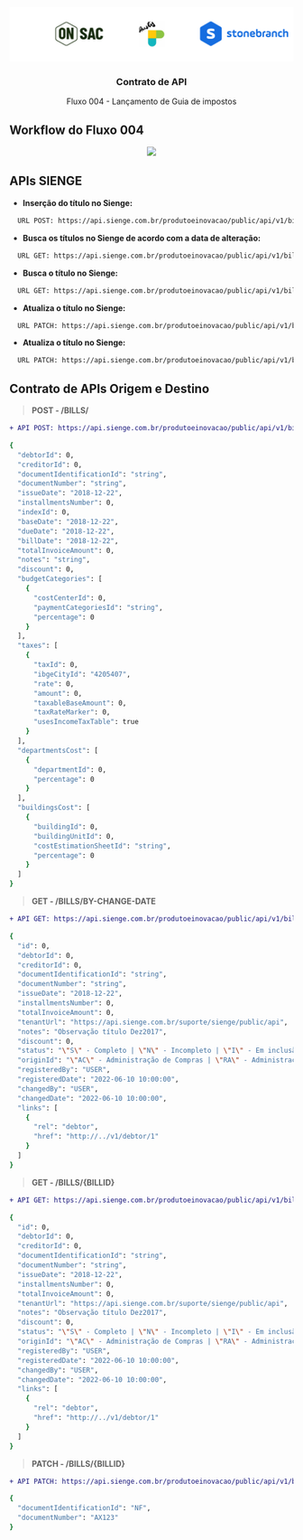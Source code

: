  <p align="center">
    <img src="https://github.com/onsac/Prestes/blob/main/Imagens/Projeto%20OnSAC-Prestes.png" >
  </a>
</p>

<h3 align="center">Contrato de API</h3>

<p align="center">
  Fluxo 004 - Lançamento de Guia de impostos
</p>

## Workflow do Fluxo 004
<p align="center">
    <img src="https:https://github.com/onsac/Prestes/blob/main/Fluxo%20004%20-%20Lan%C3%A7amento%20de%20Guia%20de%20impostos/Desenho%20Fluxo%20004.png" >
</p>

## APIs SIENGE

* **Inserção do título no Sienge:** 
 
```sh 
  URL POST: https://api.sienge.com.br/produtoeinovacao/public/api/v1/bills/
```
* **Busca os títulos no Sienge de acordo com a data de alteração:** 
 
```sh 
  URL GET: https://api.sienge.com.br/produtoeinovacao/public/api/v1/bills/by-change-date
```
* **Busca o título no Sienge:** 
 
```sh 
  URL GET: https://api.sienge.com.br/produtoeinovacao/public/api/v1/bills/{billId}
```
* **Atualiza o título no Sienge:** 
 
```sh 
  URL PATCH: https://api.sienge.com.br/produtoeinovacao/public/api/v1/bills/{billId}
```
* **Atualiza o título no Sienge:** 
 
```sh 
  URL PATCH: https://api.sienge.com.br/produtoeinovacao/public/api/v1/bills/{billId}
```
## Contrato de APIs Origem e Destino
> **POST - /BILLS/**

```diff
+ API POST: https://api.sienge.com.br/produtoeinovacao/public/api/v1/bills/
```

```sh
{
  "debtorId": 0,
  "creditorId": 0,
  "documentIdentificationId": "string",
  "documentNumber": "string",
  "issueDate": "2018-12-22",
  "installmentsNumber": 0,
  "indexId": 0,
  "baseDate": "2018-12-22",
  "dueDate": "2018-12-22",
  "billDate": "2018-12-22",
  "totalInvoiceAmount": 0,
  "notes": "string",
  "discount": 0,
  "budgetCategories": [
    {
      "costCenterId": 0,
      "paymentCategoriesId": "string",
      "percentage": 0
    }
  ],
  "taxes": [
    {
      "taxId": 0,
      "ibgeCityId": "4205407",
      "rate": 0,
      "amount": 0,
      "taxableBaseAmount": 0,
      "taxRateMarker": 0,
      "usesIncomeTaxTable": true
    }
  ],
  "departmentsCost": [
    {
      "departmentId": 0,
      "percentage": 0
    }
  ],
  "buildingsCost": [
    {
      "buildingId": 0,
      "buildingUnitId": 0,
      "costEstimationSheetId": "string",
      "percentage": 0
    }
  ]
}
```

> **GET - /BILLS/BY-CHANGE-DATE**

```diff
+ API GET: https://api.sienge.com.br/produtoeinovacao/public/api/v1/bills/by-change-date
```

```sh
{
  "id": 0,
  "debtorId": 0,
  "creditorId": 0,
  "documentIdentificationId": "string",
  "documentNumber": "string",
  "issueDate": "2018-12-22",
  "installmentsNumber": 0,
  "totalInvoiceAmount": 0,
  "tenantUrl": "https://api.sienge.com.br/suporte/sienge/public/api",
  "notes": "Observação título Dez2017",
  "discount": 0,
  "status": "\"S\" - Completo | \"N\" - Incompleto | \"I\" - Em inclusão",
  "originId": "\"AC\" - Administração de Compras | \"RA\" - Administração de Obras | \"AI\" - Apuração de Impostos | \"CO\" - Comercial | \"CF\" - Conhecimento de Frete | \"CP\" - Contas a Pagar | \"ME\" - Contratos e Medições | \"MO\" - Controle de Mão de Obra | \"DV\" - Devolução de Nota Fiscal | \"RF\" - Financiamento Bancário | \"FP\" - Folha de Pagamento | \"FE\" - Frota de Equipamentos | \"GI\" - Guia de Impostos | \"LO\" - Locação de Imóveis\" | \"SE\" - Sistemas Externos",
  "registeredBy": "USER",
  "registeredDate": "2022-06-10 10:00:00",
  "changedBy": "USER",
  "changedDate": "2022-06-10 10:00:00",
  "links": [
    {
      "rel": "debtor",
      "href": "http://../v1/debtor/1"
    }
  ]
}
```
> **GET - /BILLS/{BILLID}**

```diff
+ API GET: https://api.sienge.com.br/produtoeinovacao/public/api/v1/bills/{billId}
```

```sh
{
  "id": 0,
  "debtorId": 0,
  "creditorId": 0,
  "documentIdentificationId": "string",
  "documentNumber": "string",
  "issueDate": "2018-12-22",
  "installmentsNumber": 0,
  "totalInvoiceAmount": 0,
  "tenantUrl": "https://api.sienge.com.br/suporte/sienge/public/api",
  "notes": "Observação título Dez2017",
  "discount": 0,
  "status": "\"S\" - Completo | \"N\" - Incompleto | \"I\" - Em inclusão",
  "originId": "\"AC\" - Administração de Compras | \"RA\" - Administração de Obras | \"AI\" - Apuração de Impostos | \"CO\" - Comercial | \"CF\" - Conhecimento de Frete | \"CP\" - Contas a Pagar | \"ME\" - Contratos e Medições | \"MO\" - Controle de Mão de Obra | \"DV\" - Devolução de Nota Fiscal | \"RF\" - Financiamento Bancário | \"FP\" - Folha de Pagamento | \"FE\" - Frota de Equipamentos | \"GI\" - Guia de Impostos | \"LO\" - Locação de Imóveis\" | \"SE\" - Sistemas Externos",
  "registeredBy": "USER",
  "registeredDate": "2022-06-10 10:00:00",
  "changedBy": "USER",
  "changedDate": "2022-06-10 10:00:00",
  "links": [
    {
      "rel": "debtor",
      "href": "http://../v1/debtor/1"
    }
  ]
}
```
> **PATCH - /BILLS/{BILLID}**

```diff
+ API PATCH: https://api.sienge.com.br/produtoeinovacao/public/api/v1/bills/{billId}
```

```sh
{
  "documentIdentificationId": "NF",
  "documentNumber": "AX123"
}
```

